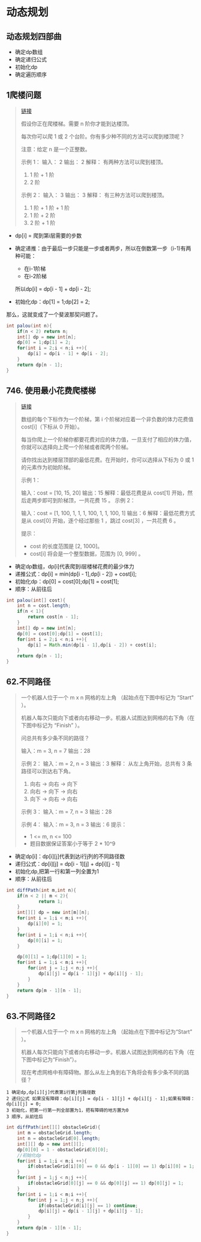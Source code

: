 # 动态规划

## 动态规划四部曲

- 确定dp数组
- 确定递归公式
- 初始化dp
- 确定遍历顺序

## 1爬楼问题

> [链接](https://leetcode-cn.com/problems/climbing-stairs/)
>
> 假设你正在爬楼梯。需要 n 阶你才能到达楼顶。
>
> 每次你可以爬 1 或 2 个台阶。你有多少种不同的方法可以爬到楼顶呢？
>
> 注意：给定 n 是一个正整数。
>
> 示例 1： 输入： 2 输出： 2 解释： 有两种方法可以爬到楼顶。
>
> 1. 1 阶 + 1 阶
> 2. 2 阶
>
> 示例 2： 输入： 3 输出： 3 解释： 有三种方法可以爬到楼顶。
>
> 1. 1 阶 + 1 阶 + 1 阶
> 2. 1 阶 + 2 阶
> 3. 2 阶 + 1 阶

- dp[i] = 爬到第i层需要的步数

- 确定递推：由于最后一步只能是一步或者两步，所以在倒数第一步（i-1)有两种可能：

  - 在i-1阶梯
  - 在i-2阶梯

  所以dp[i] = dp[i - 1] + dp[i - 2];

- 初始化dp：dp[1] = 1;dp[2] = 2;

那么，这就变成了一个斐波那契问题了。

```java
int palou(int n){
    if(n < 2) return n;
    int[] dp = new int[n];
    dp[0] = 1;dp[1] = 2;
    for(int i = 2;i < n;i ++){
        dp[i] = dp[i - 1] + dp[i - 2];
    }
    return dp[n - 1];
}
```

## 746. 使用最小花费爬楼梯

> [链接](https://leetcode-cn.com/problems/min-cost-climbing-stairs/)
>
> 数组的每个下标作为一个阶梯，第 i 个阶梯对应着一个非负数的体力花费值 cost[i]（下标从 0 开始）。
>
> 每当你爬上一个阶梯你都要花费对应的体力值，一旦支付了相应的体力值，你就可以选择向上爬一个阶梯或者爬两个阶梯。
>
> 请你找出达到楼层顶部的最低花费。在开始时，你可以选择从下标为 0 或 1 的元素作为初始阶梯。
>
> 示例 1：
>
> 输入：cost = [10, 15, 20] 输出：15 解释：最低花费是从 cost[1] 开始，然后走两步即可到阶梯顶，一共花费 15 。  示例 2：
>
> 输入：cost = [1, 100, 1, 1, 1, 100, 1, 1, 100, 1] 输出：6 解释：最低花费方式是从 cost[0] 开始，逐个经过那些 1 ，跳过 cost[3] ，一共花费 6 。
>
> 提示：
>
> - cost 的长度范围是 [2, 1000]。
> - cost[i] 将会是一个整型数据，范围为 [0, 999] 。

- 确定dp数组，dp[i]代表爬到i层楼梯花费的最少体力
- 递推公式：dp[i] = min(dp[i - 1],dp[i - 2]) + cost[i];
- 初始化dp：dp[0] = cost[0];dp[1] = cost[1];
- 顺序：从前往后

```java
int palou(int[] cost){
    int n = cost.length;
    if(n < 1){
        return cost[n - 1];
    }
    int[] dp = new int[n];
    dp[0] = cost[0];dp[1] = cost[1];
    for(int i = 2;i < n;i ++){
        dp[i] = Math.min(dp[i - 1],dp[i - 2]) + cost[i];
    }
    return dp[n - 1];
}
```

## 62.不同路径

> 一个机器人位于一个 m x n 网格的左上角 （起始点在下图中标记为 “Start” ）。
>
> 机器人每次只能向下或者向右移动一步。机器人试图达到网格的右下角（在下图中标记为 “Finish” ）。
>
> 问总共有多少条不同的路径？
>
> 输入：m = 3, n = 7 输出：28
>
> 示例 2： 输入：m = 2, n = 3 输出：3 解释： 从左上角开始，总共有 3 条路径可以到达右下角。
>
> 1. 向右 -> 向右 -> 向下
> 2. 向右 -> 向下 -> 向右
> 3. 向下 -> 向右 -> 向右
>
> 示例 3： 输入：m = 7, n = 3 输出：28
>
> 示例 4： 输入：m = 3, n = 3 输出：6  提示：
>
> - 1 <= m, n <= 100
> - 题目数据保证答案小于等于 2 * 10^9

- 确定dp[i]：dp[i][j]代表到达i行j列的不同路径数
- 递归公式：dp[i][j] = dp[i - 1][j] + dp[i][j - 1]
- 初始化dp,把第一行和第一列全置为1
- 顺序：从前往后

```java
int diffPath(int m,int n){
    if(n < 2 || m < 2){
            return 1;
    }
    int[][] dp = new int[m][n];
    for(int i = 1;i < m;i ++){
        dp[i][0] = 1;
    }
    for(int i = 1;i < n;i ++){
        dp[0][i] = 1;
    }

    dp[0][1] = 1;dp[1][0] = 1;
    for(int i = 1;i < m;i ++){
        for(int j = 1;j < n;j ++){
            dp[i][j] = dp[i - 1][j] + dp[i][j - 1];
        }
    }
    return dp[m - 1][n - 1];
}
```

## 63.不同路径2

> 一个机器人位于一个 m x n 网格的左上角 （起始点在下图中标记为“Start” ）。
>
> 机器人每次只能向下或者向右移动一步。机器人试图达到网格的右下角（在下图中标记为“Finish”）。
>
> 现在考虑网格中有障碍物。那么从左上角到右下角将会有多少条不同的路径？

```block
1 确定dp,dp[i][j]代表第i行第j列路径数
2 递归公式 如果没有障碍：dp[i][j] = dp[i - 1][j] + dp[i][j - 1];如果有障碍：dp[i][j] = 0;
3 初始化，把第一行第一列全部置为1，把有障碍的地方置为0
3 顺序，从前往后
```

```java
int diffPath(int[][] obstacleGrid){
    int m = obstacleGrid.length;
    int n = obstacleGrid[0].length;
    int[][] dp = new int[][];
    dp[0][0] = 1 - obstacleGrid[0][0];
    //初始化dp
    for(int i = 1;i < m;i ++){
        if(obstacleGrid[i][0] == 0 && dp[i - 1][0] == 1) dp[i][0] = 1;
    }
    for(int j = 1;j < n;j ++){
        if(obstacleGrid[0][j] == 0 && dp[0][j] == 1) dp[0][j] = 1;
    }
    for(int i = 1;i < m;i ++){
        for(int j = 1;j < n;j ++){
            if(obstacleGrid[i][j] == 1) continue;
            dp[i][j] = dp[i - 1][j] + dp[i][j - 1];
        }
    }
    return dp[m - 1][n - 1];
}
```

